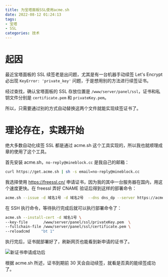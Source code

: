 ```yaml
---
title: 为宝塔面板SSL使用acme.sh
date: 2022-08-12 01:24:13
tags: 
- 宝塔
- SSL
categories: 技术
---
```

# 起因

最近宝塔面板的 SSL 续签老是出问题，尤其是有一台机器手动续签 Let's Encrypt 必出现 `KeyError: 'private_key'` 问题，于是想用别的方法进行续签证书。

经过查找，确认宝塔面板的 SSL 存放位置是 `/www/server/panel/ssl`，证书和私钥文件分别是 `certificate.pem` 和 `privateKey.pem`。

所以，只需要通过别的方式自动替换这两个文件就能实现续签证书了。

# 理论存在，实践开始

绝大多数自动化续签 SSL 都是通过 acme.sh 这个工具实现的，所以我也就顺理成章的使用了这个工具。

首先安装 acme.sh，`no-reply@mineblock.cc` 是我自己的邮箱：

```bash
curl https://get.acme.sh | sh -s email=no-reply@mineblock.cc
```

我选择使用 https://freessl.cn/ 申请证书，因为我的其中一台服务器在国内，用这个速度更快。在 freessl 弄好 CNAME 验证后得到这样的部署命令：

```bash
acme.sh --issue -d 域名1号 -d 域名2号  --dns dns_dp --server https://acme.freessl.cn/v2/DV90/directory/xxxxxxxx
```

在 SSH 执行命令，等待执行完成后就可以执行部署命令了：

```bash
acme.sh --install-cert -d 域名1号 \
--key-file       /www/server/panel/ssl/privateKey.pem  \
--fullchain-file /www/server/panel/ssl/certificate.pem \
--reloadcmd     "bt 1"
```

执行完后，证书就部署好了，刷新网页也能看到新申请的证书了。

![新证书申请成功后](/image/新证书申请成功后.png)

根据 acme.sh 所述，证书到期前 30 天会自动续签，就看是否真的能续签成功了。